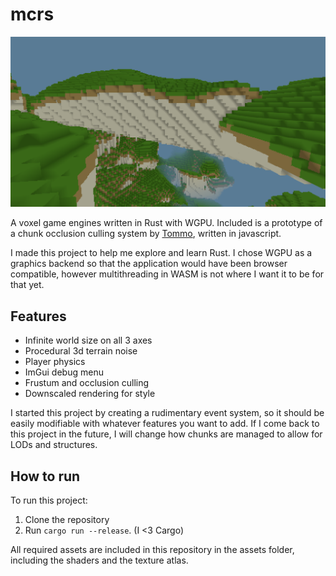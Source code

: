 
# mcrs

![Screenshot](./screenshot.png)

A voxel game engines written in Rust with WGPU. Included is a prototype of a chunk occlusion culling system by [Tommo](https://tomcc.github.io/), written in javascript.

I made this project to help me explore and learn Rust. I chose WGPU as a graphics backend so that the application would have been browser compatible, however multithreading in WASM is not where I want it to be for that yet.

## Features
- Infinite world size on all 3 axes
- Procedural 3d terrain noise
- Player physics
- ImGui debug menu
- Frustum and occlusion culling
- Downscaled rendering for style

I started this project by creating a rudimentary event system, so it should be easily modifiable with whatever features you want to add. If I come back to this project in the future, I will change how chunks are managed to allow for LODs and structures.

## How to run
To run this project:
1. Clone the repository
2. Run `cargo run --release`. (I <3 Cargo)

All required assets are included in this repository in the assets folder, including the shaders and the texture atlas.
